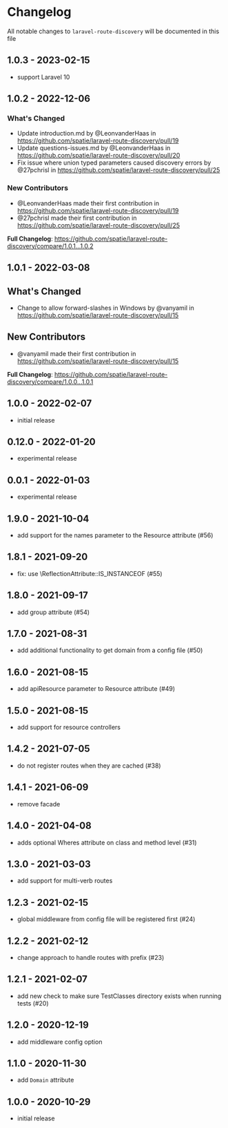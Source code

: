# Changelog

All notable changes to `laravel-route-discovery` will be documented in this file

## 1.0.3 - 2023-02-15

- support Laravel 10

## 1.0.2 - 2022-12-06

### What's Changed

- Update introduction.md by @LeonvanderHaas in https://github.com/spatie/laravel-route-discovery/pull/19
- Update questions-issues.md by @LeonvanderHaas in https://github.com/spatie/laravel-route-discovery/pull/20
- Fix issue where union typed parameters caused discovery errors by @27pchrisl in https://github.com/spatie/laravel-route-discovery/pull/25

### New Contributors

- @LeonvanderHaas made their first contribution in https://github.com/spatie/laravel-route-discovery/pull/19
- @27pchrisl made their first contribution in https://github.com/spatie/laravel-route-discovery/pull/25

**Full Changelog**: https://github.com/spatie/laravel-route-discovery/compare/1.0.1...1.0.2

## 1.0.1 - 2022-03-08

## What's Changed

- Change to allow forward-slashes in Windows by @vanyamil in https://github.com/spatie/laravel-route-discovery/pull/15

## New Contributors

- @vanyamil made their first contribution in https://github.com/spatie/laravel-route-discovery/pull/15

**Full Changelog**: https://github.com/spatie/laravel-route-discovery/compare/1.0.0...1.0.1

## 1.0.0 - 2022-02-07

- initial release

## 0.12.0 - 2022-01-20

- experimental release

## 0.0.1 - 2022-01-03

- experimental release

## 1.9.0 - 2021-10-04

- add support for the names parameter to the Resource attribute (#56)

## 1.8.1 - 2021-09-20

- fix: use \ReflectionAttribute::IS_INSTANCEOF (#55)

## 1.8.0 - 2021-09-17

- add group attribute (#54)

## 1.7.0 - 2021-08-31

- add additional functionality to get domain from a config file (#50)

## 1.6.0 - 2021-08-15

- add apiResource parameter to Resource attribute (#49)

## 1.5.0 - 2021-08-15

- add support for resource controllers

## 1.4.2 - 2021-07-05

- do not register routes when they are cached (#38)

## 1.4.1 - 2021-06-09

- remove facade

## 1.4.0 - 2021-04-08

- adds optional Wheres attribute on class and method level (#31)

## 1.3.0 - 2021-03-03

- add support for multi-verb routes

## 1.2.3 - 2021-02-15

- global middleware from config file will be registered first (#24)

## 1.2.2 - 2021-02-12

- change approach to handle routes with prefix (#23)

## 1.2.1 - 2021-02-07

- add new check to make sure TestClasses directory exists when running tests (#20)

## 1.2.0 - 2020-12-19

- add middleware config option

## 1.1.0 - 2020-11-30

- add `Domain` attribute

## 1.0.0 - 2020-10-29

- initial release
